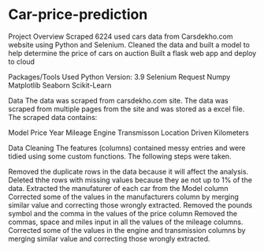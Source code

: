 # Car-price-prediction
Project Overview
Scraped 6224 used cars data from Carsdekho.com website using Python and Selenium. Cleaned the data and built a model to help determine the price of cars on auction Built a flask web app and deploy to cloud

Packages/Tools Used
Python Version: 3.9 Selenium Request Numpy Matplotlib Seaborn Scikit-Learn

Data
The data was scraped from carsdekho.com site. The data was scraped from multiple pages from the site and was stored as a excel file. The scraped data contains:

Model Price Year Mileage Engine Transmisson Location Driven Kilometers

Data Cleaning
The features (columns) contained messy entries and were tidied using some custom functions. The following steps were taken.

Removed the duplicate rows in the data because it will affect the analysis.
Deleted thhe rows with missing values because they ae not up to 1% of the data.
Extracted the manufaturer of each car from the Model column
Corrected some of the values in the manufacturers column by merging similar value and correcting those wrongly extracted.
Removed the pounds symbol and the comma in the values of the price column
Removed the commas, space and miles input in all the values of the mileage columns.
Corrected some of the values in the engine and transmission columns by merging similar value and correcting those wrongly extracted.
